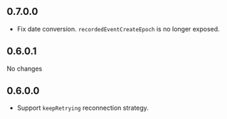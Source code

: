 0.7.0.0
-------
* Fix date conversion. `recordedEventCreateEpoch` is no longer exposed.

0.6.0.1
-------
No changes

0.6.0.0
-------
* Support `keepRetrying` reconnection strategy.
